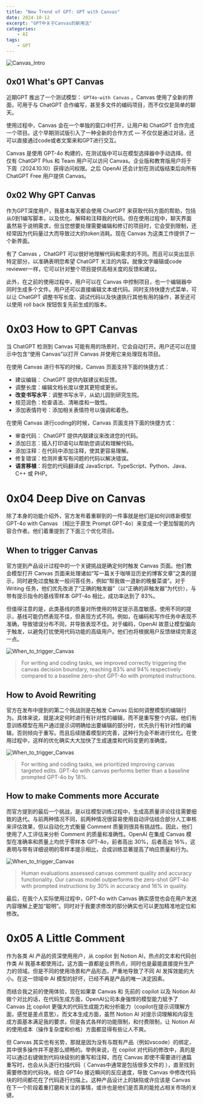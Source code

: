 ```yaml
---
title: "New Trend of GPT: GPT with Canvas"
date: 2024-10-12
excerpt: "GPT中关于Canvas的新用法"
categories: 
    - AI
tags: 
    - GPT
---
```


![Canvas_Intro](../images/AI/Canvas.png)


## 0x01 What's GPT Canvas

近期GPT 推出了一个测试模型： `GPT4o-with Canvas` 。Canvas 使用了全新的界面，可用于与 ChatGPT 合作编写，甚至多文件的编码项目，而不仅仅是简单的聊天。

使用过程中，Canvas 会在一个单独的窗口中打开，让用户和 ChatGPT 合作完成一个项目。这个早期测试版引入了一种全新的合作方式 — 不仅仅是通过对话，还可以直接通过code或者文案来和GPT进行交互。 

Canvas 是使用 GPT-4o 构建的，在测试版中可以在模型选择器中手动选择。但仅有 ChatGPT Plus 和 Team 用户可以访问 Canvas。企业版和教育版用户将于下周（2024.10.10）获得访问权限。之后 OpenAI 还会计划在测试版结束后向所有 ChatGPT Free 用户提供 Canvas。

## 0x02 Why GPT Canvas

作为GPT深度用户，我基本每天都会使用 ChatGPT 来获取代码方面的帮助，包括从0到1编写脚本，以及优化、解释和注释我的代码。但在使用过程中，聊天界面虽然易于说明需求，但当您想要处理需要编辑和修订的项目时，它会受到限制，还经常因为代码量过大而导致过大的token消耗。现在 Canvas 为这类工作提供了一个新界面。

有了 Canvas ，ChatGPT 可以很好地理解代码和需求的不同。而且可以突出显示特定部分，以准确表明您希望 ChatGPT 关注的内容。就像文字编辑或code reviewer一样，它可以针对整个项目提供高相关度的反馈和建议。

此外，在之前的使用过程中，用户可以在 Canvas 中控制项目，也一个编辑器中同时生成多个文件。用户还可以直接编辑文本或代码。同时支持快捷方式菜单，可以让 ChatGPT 调整书写长度、调试代码以及​​快速执行其他有用的操作，甚至还可以使用 roll back 按钮恢复先前生成的版本。

# 0x03 How to GPT Canvas

当 ChatGPT 检测到 Canvas 可能有用的场景时，它会自动打开。用户还可以在提示中包含“使用 Canvas”以打开 Canvas 并使用它来处理现有项目。

在使用 Canvas 进行书写的时候，Canvas 页面支持下面的快捷方式：

- 建议编辑： ChatGPT 提供内联建议和反馈。
- 调整长度：编辑文档长度以使其更短或更长。
- **改变书写水平**：调整书写水平，从幼儿园到研究生院。
- 规范润色：检查语法、清晰度和一致性。
- 添加表情符号：添加相关表情符号以强调和着色。

在使用 Canvas 进行coding的时候，Canvas 页面支持下面的快捷方式：

- 审查代码： ChatGPT 提供内联建议来改进您的代码。
- 添加日志：插入打印语句以帮助您调试和理解代码。
- 添加注释：在代码中添加注释，使其更容易理解。
- 修复错误：检测并重写有问题的代码以解决错误。
- **语言移植**：将您的代码翻译成 JavaScript、TypeScript、Python、Java、C++ 或 PHP。

# 0x04 Deep Dive on Canvas

除了本身的功能介绍外，官方发布着重聊到的一件事就是他们是如何训练新模型 GPT-4o with Canvas （相比于原生 Prompt GPT-4o）来变成一个更加智能的内容合作者。他们着重提到了下面三个优化项目。

## When to trigger Canvas

官方提到产品设计过程中的一个关键挑战是确定何时触发 Canvas 页面。他们教会模型打开 Canvas 页面来处理诸如“写一篇关于咖啡豆历史的博客文章”之类的提示，同时避免过度触发一般问答任务，例如“帮我做一道新的晚餐菜谱”。对于 Writing 任务，他们优先改进了“正确的触发器”（以“正确的非触发器”为代价），与带有提示指令的基线零样本 GPT-4o 相比，成功率达到了 83%。

但值得注意的是，此类基线的质量对所使用的特定提示高度敏感。使用不同的提示，基线可能仍然表现不佳，但表现方式不同。例如，在编码和写作任务中表现不准确，导致错误分布不同，并导致表现不佳。对于编码，OpenAI 故意让模型偏向于触发，以避免打扰使用代码功能的高级用户。他们也将根据用户反馈继续完善这一点。

![When_to_trigger_Canvas](../images/AI/Benchmark-01.png)

> For writing and coding tasks, we improved correctly triggering the canvas decision boundary, reaching 83% and 94% respectively compared to a baseline zero-shot GPT-4o with prompted instructions.

## How to Avoid Rewriting

官方在发布中提到的第二个挑战则是在触发 Canvas 后如何调整模型的编辑行为。具体来说，就是决定何时进行有针对性的编辑，而不是重写整个内容。他们有意训练模型在用户通过提示词明确给出要编辑的部分时，优先执行有针对性的编辑，否则倾向于重写。而且后续随着模型的完善，这种行为会不断进行优化。在使用过程中，这样的优化确实大大加快了生成速度和代码变更的准确度。

![When_to_trigger_Canvas](../images/AI/Benchmark-01.png)

> For writing and coding tasks, we prioritized improving canvas targeted edits. GPT-4o with canvas performs better than a baseline prompted GPT-4o by 18%.

## How to make Comments more Accurate

而官方提到的最后一个挑战，是以往模型训练过程中，生成高质量评论往往需要细致的迭代。与前两种情况不同，前两种情况很容易使用自动评估结合部分人工审核来评估效果，但以自动化方式衡量 Comment 质量则很具有挑战性。因此，他们使用了人工评估来分析 Comment 的质量和准确性。OpenAI 在集成 Canvas 模型在准确率和质量上均优于零样本 GPT-4o，前者高出 30%，后者高出 16%，这表明与带有详细说明的零样本提示相比，合成训练显著提高了响应质量和行为。

![When_to_trigger_Canvas](../images/AI/Benchmark-01.png)

> Human evaluations assessed canvas comment quality and accuracy functionality. Our canvas model outperforms the zero-shot GPT-4o with prompted instructions by 30% in accuracy and 16% in quality.

最后，在我个人实际使用过程中，GPT-4o with Canvas 确实感觉也会在用户发送内容理解上更加“聪明”。同时对于我要求修改的部分确实也可以更加精准地定位和修改。

# 0x05 A Little Comment

作为各类 AI 产品的资深使用用户，从 copilot 到 Notion AI，热点的文本和代码创作类 AI 我基本都使用过。这方面一直都是业界热点，同时也是最能直接提升生产力的领域。但是不同的使用场景和产品形态，严重地导致了不同 AI 发挥效能的大小。在这一领域中 AI 模型的好坏，已经不再是产品的唯一决定因素。

而结合我之前的使用体验，现在如果拿 Canvas 和 先前的 copilot 以及 Notion AI 做个对比的话，在代码生成方面，OpenAI公司本身强悍的模型能力赋予了 Canvas 比 copilot 更强大的代码生成能力和分析能力（copilot在提示词理解方面，感觉是差点意思）。而文本生成方面，虽然 Notion AI 对提示词理解和内容生成方面基本满足我的要求，但是各式各样的功能限制，和付费限制，让 Notion AI 的使用成本（操作复杂度和价格）方面都显得有些让人不爽。

但 Canvas 其实也有劣势，那就是因为没有与既有产品（例如vscode）的绑定，其中很多操作并不是那么顺畅的。举例来说，在 copilot 对代码的修改中，真的是可以通过右键做到代码块级别的重写和注释，而在 Canvas 即使不需要进行通篇重写时，也会从头逐行扫描代码（ Canvas中通常是包括很多文件的 ），直至找到需要修改的代码块。结合 GPT4o 接近瞬间的反应速度，导致 Canvas 中修改代码块的时间都花在了代码逐行扫描上。这种产品设计上的缺陷或许应该是 Canvas 在下一个阶段着重打磨和关注的事情，或许也是他们是否真的能抢占相关市场的关键。